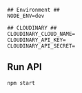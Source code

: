 ```text
## Environment ##
NODE_ENV=dev

## CLOUDINARY ##
CLOUDINARY_CLOUD_NAME=
CLOUDINARY_API_KEY=
CLOUDINARY_API_SECRET=
```

## Run API

```
npm start
```